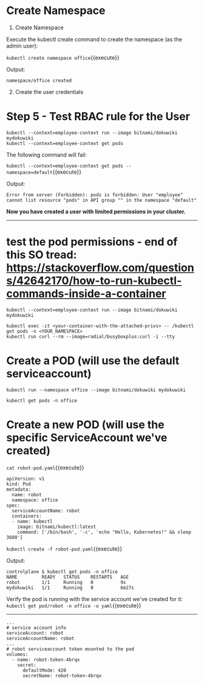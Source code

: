 
# Create Namespace

1. Create Namespace

  Execute the kubectl create command to create the namespace (as the admin user):

  `kubectl create namespace office`{{execute}}

  Output:

  `namespace/office created`


2. Create the user credentials


# Step 5 - Test RBAC rule for the User
```
kubectl --context=employee-context run --image bitnami/dokuwiki mydokuwiki
kubectl --context=employee-context get pods
```


The following command will fail:

`kubectl --context=employee-context get pods --namespace=default`{{execute}}

Output:

```
Error from server (Forbidden): pods is forbidden: User "employee" cannot list resource "pods" in API group "" in the namespace "default"
```

**Now you have created a user with limited permissions in your cluster.**


-------

# test the pod permissions - end of this SO tread: https://stackoverflow.com/questions/42642170/how-to-run-kubectl-commands-inside-a-container


```
kubectl --context=employee-context run --image bitnami/dokuwiki mydokuwiki

kubectl exec -it <your-container-with-the-attached-privs> -- /kubectl get pods -n <YOUR_NAMESPACE>
kubectl run curl --rm --image=radial/busyboxplus:curl -i --tty 
```

# Create a POD (will use the default serviceaccount) 

`kubectl run --namespace office --image bitnami/dokuwiki mydokuwiki`

`kubectl get pods -n office`

# Create a new POD (will use the specific ServiceAccount we've created)

`cat robot-pod.yaml`{{execute}}
```
apiVersion: v1
kind: Pod
metadata:
  name: robot
  namespace: office
spec:
  serviceAccountName: robot
  containers:
  - name: kubectl
    image: bitnami/kubectl:latest
    command: ['/bin/bash', '-c', 'echo "Hello, Kubernetes!" && sleep 3600']
```

`kubectl create -f robot-pod.yaml`{{execute}}

Output:

```
controlplane $ kubectl get pods -n office
NAME         READY   STATUS    RESTARTS   AGE
robot        1/1     Running   0          9s
mydokuwiki   1/1     Running   0          6m27s
```

Verify the pod is running with the service account we've created for it:
`kubectl get pod/robot -n office -o yaml`{{execute}}

----
```
...
# service account info
serviceAccount: robot
serviceAccountName: robot
...
# robot serviceaccount token mounted to the pod
volumes:
  - name: robot-token-4brqx
    secret:
      defaultMode: 420
      secretName: robot-token-4brqx
```

